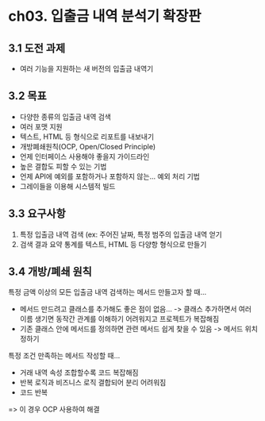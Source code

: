 # ch03. 입출금 내역 분석기 확장판
## 3.1 도전 과제
* 여러 기능을 지원하는 새 버전의 입출금 내역기

## 3.2 목표
* 다양한 종류의 입출금 내역 검색
* 여러 포맷 지원
* 텍스트, HTML 등 형식으로 리포트를 내보내기
* 개방폐쇄원칙(OCP, Open/Closed Principle)
* 언제 인터페이스 사용해야 좋을지 가이드라인
* 높은 결합도 피할 수 있는 기법
* 언제 API에 예외를 포함하거나 포함하지 않는... 예외 처리 기법
* 그레이들을 이용해 시스템적 빌드

## 3.3 요구사항
1. 특정 입출금 내역 검색 (ex: 주어진 날짜, 특정 범주의 입출금 내역 얻기
2. 검색 결과 요약 통계를 텍스트, HTML 등 다양항 형식으로 만들기

## 3.4 개방/폐쇄 원칙
특정 금액 이상의 모든 입출금 내역 검색하는 메서드 만들고자 할 때...
* 메서드 만드려고 클래스를 추가해도 좋은 점이 없음... -> 클래스 추가하면서 여러 이름 생기면 동작간 관계를 이해하기 어려워지고 프로젝트가 복잡해짐
* 기존 클래스 안에 메서드를 정의하면 관련 메서드 쉽게 찾을 수 있음 -> 메서드 위치 정하기

특정 조건 만족하는 메서드 작성할 때...
* 거래 내역 속성 조합할수록 코드 복잡해짐
* 반복 로직과 비즈니스 로직 결합되어 분리 어려워짐
* 코드 반복

=> 이 경우 OCP 사용하여 해결

